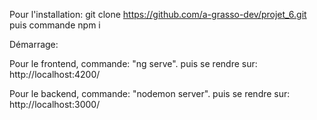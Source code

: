 Pour l'installation:
git clone https://github.com/a-grasso-dev/projet_6.git
puis commande npm i



Démarrage:

Pour le frontend, commande:
  "ng serve". 
 puis se rendre sur:  http://localhost:4200/

Pour le backend, commande:
  "nodemon server". 
 puis se rendre sur:  http://localhost:3000/